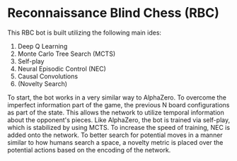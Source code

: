 # Reconnaissance Blind Chess (RBC)
This RBC bot is built utilizing the following main ides:
1. Deep Q Learning
2. Monte Carlo Tree Search (MCTS)
3. Self-play
4. Neural Episodic Control (NEC)
5. Causal Convolutions
6. (Novelty Search)

To start, the bot works in a very similar way to AlphaZero. To overcome the imperfect information part of the game, the previous N board configurations as part of the state. This allows the network to utilize temporal information about the opponent's pieces. Like AlphaZero, the bot is trained via self-play, which is stabilized by using MCTS. To increase the speed of training, NEC is added onto the network. To better search for potential moves in a manner similar to how humans search a space, a novelty metric is placed over the potential actions based on the encoding of the network.
